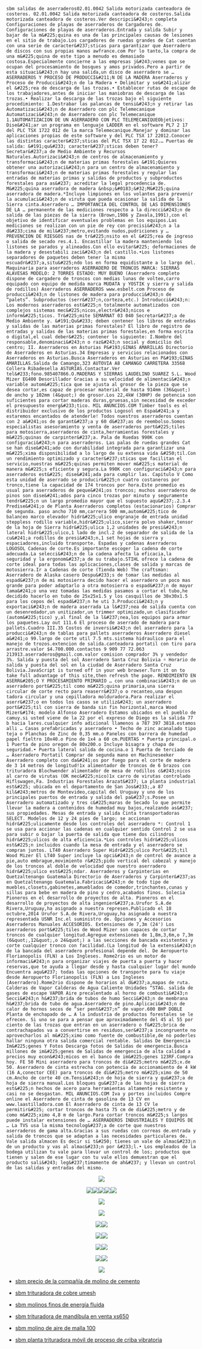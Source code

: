 
```
sbm salidas de aserraderos02.01.0042 Salida motorizada canteadora de costeros. 02.01.0042 Salida motorizada canteadora de costeros.Salida motorizada canteadora de costeros.Ver descripci&#243;n completa Configuraciones de playas de aserraderos de Cargadores de. Configuraciones de playas de aserraderos.Entrada y salida Subir y bajar de la m&#225;quina es una de las principales causas de lesiones en el sitio de trabajo.Los cargadores de ruedas grandes de Cat cuentan con una serie de caracter&#237;sticas para garantizar que Aserradero de discos con sus propias manos awfrance.com Por lo tanto,la compra de una m&#225;quina de este tipo a menudo es demasiado costosa.Especialmente concierne a las empresas j&#243;venes que se ocupan del procesamiento de bosques y amos privados.Pero a partir de esta situaci&#243;n hay una salida,un disco de aserradero se … ASERRADEROS Y PROCESO DE PRODUCCI&#211;N DE LA MADERA Aserraderos y Proceso de Producci&#243;n de la Madera • Delimitar y se&#241;alizar el &#225;rea de descarga de las trozas.• Establecer rutas de escape de los trabajadores,antes de iniciar las maniobras de descarga de las trozas.• Realizar la descarga de las trozas bajo el siguiente procedimiento: 1.Destrabar las palancas de tensi&#243;n y retirar las Automatizaci&#243;n de Aserradero con plc Telemecanique Automatizaci&#243;n de Aserradero con plc Telemecanique 1.1AUTOMATIZACION DE UN ASERRADERO CON PLC TELEMECANIQUEObjetivos: Dise&#241;ar un programa en lenguaje LADDER en el software PL7 2 17 del PLC TSX 1722 012 de la marca Telemecanique.Manejar y dominar las aplicaciones propias de este software y del PLC TSX 17 22012.Conocer las distintas caracter&#237;sticas del PLC TSX 17 22 012.… Puertas de salida: &#191;qu&#233; caracter&#237;sticas deben tener? Secretar&#237;a de Medio Ambiente y Recursos Naturales.Autorizaci&#243;n de centros de almacenamiento y transformaci&#243;n de materias primas forestales &#191;Quieres obtener una autorizaci&#243;n para un centro de almacenamiento y transformaci&#243;n de materias primas forestales y regular las entradas de materias primas y salidas de productos y subproductos forestales para as&#237; acreditar la legal procedencia de. M&#225;quina aserradora de madera &nbsp;&#0183;&#32;M&#225;quina aserradora de madera.*Incluye limpiones en los volantes para prevenir la acumulaci&#243;n de viruta que pueda ocasionar la salida de la Sierra cinta.Aserradero … IMPORTANCIA DEL CONTROL DE LAS DIMENSIONES DE LA … permanente de las mediciones respecto a la direcci&#243;n de salida de las piezas de la sierra (Brown,1986 y Zavala,1991),con el objetivo de identificar eventuales problemas en los equipos.Las mediciones se realizan con un pie de rey con precisi&#243;n a la d&#233;cima de mil&#237;metro,evitando nudos,pudriciones y … PREVENCION DE RIESGOS nas de tr&#225;nsito en el &#225;rea de ingreso o salida de secado res.4.1. Encastillar la madera manteniendo los listones se parados y alineados.Con ello evitar&#225; deformaciones de la madera y desestabili zaci&#243;n del castillo.•Los listones separadores de paquetes deben tener la misma escuadr&#237;a,situ&#225;ndo los en forma equidistante a lo largo del. Maquinaria para aserraderos ASERRADERO DE TRONCOS MARCA: SIERRAS ALAVESAS MODELO: 2 TORRES ESTADO: MUY BUENO (Aserradero completo dispone de cargadero de troncos con medias lunas de volteo,carro equipado con equipo de medida marca MUDATA y YOSTIK y sierra y salida de rodillos) Aserraderos ASERRADEROS www.esbelt.com Proceso de producci&#243;n de listones de madera para producci&#243;n de “palets”. Subproductos (serr&#237;n,corteza,etc.) Introducci&#243;n: Los modernos aserraderos est&#225;n totalmente automatizados con complejos sistemas mec&#225;nicos,electr&#243;nicos e inform&#225;ticos. Tr&#225;mite SEMARNAT 03 040 Secretar&#237;a de Medio Ambiente y. &#191;Qu&#233; deben contener los libros de entradas y salidas de las materias primas forestales? El libro de registro de entradas y salidas de las materias primas forestales,en forma escrita o digital,el cual deber&#225; contener lo siguiente: I.Nombre del responsable,denominaci&#243;n o raz&#243;n social y domicilio del centro; II. Aserraderos en Asturias P&#193;GINAS AMARILLAS Directorio de Aserraderos en Asturias.34 Empresas y servicios relacionados con Aserraderos en Asturias.Busca Aserraderos en Asturias en P&#193;GINAS AMARILLAS.Salida de Camango,323 AUTOVIA A8 CAMANGO CARRETERA 33568 Collera Ribadesella ASTURIAS.Contactar.Ver tel&#233;fono.985407866.O.MADERAS Y SIERRAS LAUDELINO SUAREZ S.L. Wood Mizer EG400 Desorillador Gracias a su velocidad de alimentaci&#243;n variable autom&#225;tica que se ajusta al grosor de la pieza que se desea cortar,es capaz de procesar material de hasta 914mm (36&quot;) de ancho y 102mm (4&quot;) de grosor.Los 22,4kW (30HP) de potencia son suficientes para cortar maderas duras,gruesas,sin necesidad de exceder el presupuesto energ&#233;tico. MIL ANUNCIOS.COM Timber tools es el distribuidor exclusivo de los productos Logosol en Espa&#241;a y estaremos encantados de atenderle! Todos nuestros aserraderos cuentan con 2 a&#241;os de garant&#237;a y 60 d&#237;as de reembolso.Somos especialistas asesoramiento y venta de aserraderos port&#225;tiles para motosierra,aserraderos de cinta,herramientas forestales y m&#225;quinas de carpinter&#237;a. Pala de Ruedas 990K con configuraci&#243;n para aserraderos. Las palas de ruedas grandes Cat se han dise&#241;ado con durabilidad integrada para garantizar una m&#225;xima disponibilidad a lo largo de su extensa vida &#250;til.Con un rendimiento optimizado y caracter&#237;sticas que facilitan el servicio,nuestras m&#225;quinas permiten mover m&#225;s material de manera m&#225;s eficiente y segura.La 990K con configuraci&#243;n para aserraderos est&#225; dise&#241;ada para cumplir las. Capitulo V Como esta unidad de aserrado se producir&#225;n cuatro costaneros por tronco,tiene la capacidad de 174 troncos por hora.Este promedio es usual para aserraderos de peque&#241;os troncos; muchos aserraderos de pinos son dise&#241;ados para cinco trozas por minuto y seguramente tendr&#225;n un largo promedio mayor que el supuesto aqu&#237;.2.3.4 Predise&#241;o de Planta Aserraderos completos (estacionarios) Comprar de segunda. paso ancho 710 mm,carrera 500 mm,autom&#225;tico de balanceo marco elevador hidr&#225;ulico engranaje de entrada unidad steppless rodillo variable,hidr&#225;ulico,sierra polvo shaker,tensor de la hoja de Sierra hidr&#225;ulica 1,2 unidades de presi&#243;n lateral hidr&#225;ulico,1 lado de incl.2 de separador de salida de la cu&#241;a rodillos de presi&#243;n,1 set hojas de sierra y espaciadores,incluido transporte. Espadas y cadenas Aserraderos LOGOSOL Cadenas de corte.Es importante escoger la cadena de corte adecuada.La selecci&#243;n de la cadena afecta la eficacia,la seguridad y la ergonom&#237;a de su trabajo.STIHL ofrece la cadena de corte ideal para todas las aplicaciones,clases de salida y marcas de motosierra.Ir a Cadenas de corte (Tienda Web) The craftsman: Aserradero de Alaska casero Despu&#233;s de tomar las medidas al espad&#237;n de mi motosierra decido hacer el aserradero un poco mas grande para poder adaptarlo a otra motosierra o espad&#237;n de mayor tama&#241;o una vez tomadas las medidas pasamos a cortar el tubo,he decidido hacerlo en tubo de 25x25x1.5 y los casquillos de 30x30x1.5 para los cepos del espad&#237;n he uti 3.Producci&#243;n y exportaci&#243;n de madera aserrada La l&#237;nea de salida cuenta con un desenredador,un unitizador,un trimmer optimizado,un clasificador (autom&#225;tico) y,al final de la l&#237;nea,los equipos para armar los paquetes.Lay out 111.6 El proceso de aserrado de madera para pallets.Cuadro III.35 Costos de inversi&#243;n del aserradero para la producci&#243;n de tablas para pallets aserraderos Aserradero diesel a&#241;o 99.largo de corte util 7.5 mts.sistema hidraulico para el manejo de trozos.extencion de salida.canteadora portatil con tiro para arrastre.valor $4.700.000.contactos 9 909 77 72.063 213913.aserraderos@gmail.com.valor comision comprador 3% y vendedor 3%. Salida y puesta del sol Aserradero Santa Cruz Bolivia ☼ Horario de salida y puesta del sol en la ciudad de Aserradero Santa Cruz Bolivia.JavaScript is turned off in your web browser.Turn it on to take full advantage of this site,then refresh the page. RENDIMIENTO EN ASERR&#205;O Y PROCESAMIENTO PRIMARIO … con una combinaci&#243;n de un aserradero port&#225;til como m&#225;quina primaria,una sierra circular de corte recto para reaserr&#237;o o recanteo,una despun tadora circular y una cepilladora molduradora.Para realizar el aserr&#237;o en todos los casos se utiliz&#243; un aserradero port&#225;til con sierra de banda sin fin horizontal,marca Wood Mizer&#174; modelo Alfonso Aserradero Estamos ubicados en el pueblo de camuy.si usted viene de la 22 por el expreso de Diego es la salida 77 b hacia lares.cualquier info adicional llamenos a 787 397 3818.estamos alli … Casas prefabricadas y aserradero • Techo de zinc acanalado tipo teja o Planchas de Zinc de 0,35 mm.o Paneles con barrera de humedad papel fieltro 10x40.o Pino de 1x4 a 60 cm.PUERTAS • Puerta principal.o 1 Puerta de pino oregon de 80x200.o Incluye bisagra y chapa de seguridad.• Puerta lateral salida de cocina.o 1 Puerta de terciado de … Aserradero Portatil Comprar de segunda mano en Machineseeker Aserradero completo con da&#241;os por fuego para el corte de madera de 3 14 metros de longitud!1x alimentador de troncos de 6 brazos con trituradora Blochwender alimentador de mesa de rodillos c&#243;nicos al carro de virutas (OK mec&#225;nico)1x carro de virutas controlado Hiflswagen,Fa. Industrias Forestales Arazat&#237; La planta industrial est&#225; ubicada en el departamento de San Jos&#233;,a 87 kil&#243;metros de Montevideo,capital del Uruguay y uno de los principales puertos de entrada y salida del pa&#237;s.Posee un Aserradero automatizado y tres c&#225;maras de Secado lo que permite llevar la madera a contenidos de humedad muy bajos,realzando as&#237; sus propiedades. Mesas de entrada y salida Cinta transportadoras SELECT. Modelos de 12 y 24 pies de largo; se accionan hidr&#225;ulicamente desde los controles del aserradero *: Control 1 se usa para accionar las cadenas en cualquier sentido Control 2 se usa para subir o bajar la puerta de salida que tiene dos cilindros hidr&#225;ulicos de alta eficiencia.*Los controles hidr&#225;ulicos est&#225;n incluidos cuando la mesa de entrada y el aserradero se compran juntos. LT40 Aserradero Super Hidr&#225;ulico Port&#225;til Wood Mizer El LT40 Super incluye la opci&#243;n de control de avance a pie,auto embrague,movimiento r&#225;pido vertical del cabezal y manejo de los troncos al doble de velocidad que nuestro aserradero hidr&#225;ulico est&#225;ndar. Aserraderos y Carpinterias en Quetzaltenango Guatemala Directorio de Aserraderos y Carpinter&#237;as en Quetzaltenango Guatemala.Fabricaci&#243;n de todo tipo de muebles,closets,gabinetes,amueblados de comedor,trinchantes,cunas y sillas para bebe en madera de pino y cedro,acabados finos. Solecia Pioneros en el desarrollo de proyectos de alta. Pioneros en el desarrollo de proyectos de alta ingenier&#237;a.Urufor S.A.de Rivera,Uruguay,ha asignado a nuestra represen.Publicado el 18 octubre,2014 Urufor S.A.de Rivera,Uruguay,ha asignado a nuestra representada USNR Inc.el suministro de. Opciones y Accesorios Aserraderos Manuales ACCESORIOS. Extensiones de 7,3m (24') Los aserraderos port&#225;tiles de Wood Mizer son capaces de cortar troncos de cualquier longitud.Agregue extensiones de 1,8m,3,6m,o 7,3m (6&quot;,12&quot;,o 24&quot;) a las secciones de bancada existentes y corte cualquier tronco con facilidad.(La longitud de la extensi&#243;n de la bancada del aserradero profesional depende del. De Aeropuerto Florianopolis (FLN) a Los Ingleses. Rome2rio es un motor de informaci&#243;n para organizar viajes de puerta a puerta y hacer reservas,que te ayuda a llegar desde y hasta cualquier lugar del mundo Encuentra aqu&#237; todas las opciones de transporte para tu viaje desde Aeropuerto Florianopolis (FLN) a Los Ingleses [Aserradero].Rome2rio dispone de horarios al d&#237;a,mapas de ruta. Calderas de Vapor Calderas de Agua Caliente Unidades “STAG. salida de gases de escape VAPOR Aire precalentado al horno de combusti&#243;n Secci&#243;n h&#237;brida de tubos de humo Secci&#243;n de membrana h&#237;brida de tubo de agua.Aserradero de pino.Aplicaci&#243;n de calor de hornos secos de “ser pent&#237;n” de vapor.600 BHP DOBLE Planta de enchapado de … A la industria de productos forestales se le ofrecen. Si uno se para a pensar que aproximadamente del 45 al 55 por ciento de las trozas que entran en un aserradero o f&#225;brica de contrachapados va a convertirse en residuos,ser&#237;a incongruente no aprovecharlos al m&#225;ximo como fuente de combustible,de no poderles hallar ninguna otra salida comercial rentable. Salidas De Emergencia Im&#225;genes Y Fotos Descarga fotos de Salidas de emergencia.Busca millones de im&#225;genes de Salidas de emergencia de alta calidad a precios muy econ&#243;micos en el banco de im&#225;genes 123RF.Compra hoy. FE 50 Mini aserradero para troncos de di&#225;metro m&#225;x.de 50. Aserradero de cinta estrecha con potencia de accionamiento de 4 kW (16 A,conector CEE) para troncos de di&#225;metro m&#225;ximo de 50 cm.Ancho de corte 40 cm.Tensi&#243;n de hoja de sierra y gu&#237;a de hoja de sierra manual.Los bloques gu&#237;a de las hojas de sierra est&#225;n hechos de acero para herramientas altamente resistente y casi no se desgastan. MIL ANUNCIOS.COM Iva y portes incluidos Compre online el Aserradero de cinta de gasolina de 13 CV en www.laastilladora.com El Aserradero de cinta de 13 CV le permitir&#225; cortar troncos de hasta 75 cm de di&#225;metro y de como m&#225;ximo 4,8 m de largo.Para cortar troncos m&#225;s largos puede instalar extensiones de … ASERRADEROS INDUSTRIALES Y EQUIPOS DE … La TVS usa la misma tecnolog&#237;a de corte que nuestros aserraderos de gama alta.Gracias a sus ruedas con correas de.entrada y salida de troncos que se adaptan a las necesidades particulares de. Vale salida almacen Es decir si t&#250; tienes un vale de almac&#233;n de un producto y vas al almac&#233;n por &#233;l.• Los empleados de la bodega utilizan tu vale para llevar un control de los; productos que tienen y salen de ese lugar con tu vale ellos demuestran que el producto sali&#243; leg&#237;timamente de ah&#237; y llevan un control de las salidas y entradas del mismo. 
```

<div align="center">

<a href="https://es-crusher.shibang-china.com/github&k=sbm+salidas+de+aserraderos"><img src="https://static.shibang-china.com/es/crusher/logo.jpg"></a>

<a href="https://es-crusher.shibang-china.com/github&k=sbm+salidas+de+aserraderos"><img src="https://static.shibang-china.com/es/crusher/index.jpg"></a><a href="https://es-crusher.shibang-china.com/material.htmlgithub&k=sbm+salidas+de+aserraderos"><img src="https://static.shibang-china.com/es/crusher/material.jpg"></a><a href="https://es-crusher.shibang-china.com/application.htmlgithub&k=sbm+salidas+de+aserraderos"><img src="https://static.shibang-china.com/es/crusher/application.jpg"></a><a href="https://es-crusher.shibang-china.com/aboutus.htmlgithub&k=sbm+salidas+de+aserraderos"><img src="https://static.shibang-china.com/es/crusher/aboutus.jpg"></a><a href="https://es-crusher.shibang-china.com/contact.htmlgithub&k=sbm+salidas+de+aserraderos"><img src="https://static.shibang-china.com/es/crusher/contact.jpg"></a>

<a href="https://es-crusher.shibang-china.com/github&k=sbm+salidas+de+aserraderos"><img src="https://static.shibang-china.com/es/crusher/banner.jpg"></a>

<a href="https://swt.shibang-china.com/github&k=sbm+salidas+de+aserraderos"><img src="https://static.shibang-china.com/es/crusher/text.jpg"></a>

<a href="https://swt.shibang-china.com/github&k=sbm+salidas+de+aserraderos"><img src="https://static.shibang-china.com/es/crusher/chat.jpg"></a><a href="https://es-crusher.shibang-china.com/contact.htmlgithub&k=sbm+salidas+de+aserraderos"><img src="https://static.shibang-china.com/es/crusher/message.jpg"></a>

<a href="https://es-crusher.shibang-china.com/products/pe.htmlgithub&k=sbm+salidas+de+aserraderos"><img src="https://static.shibang-china.com/es/crusher/pe.jpg"></a><a href="https://es-crusher.shibang-china.com/products/pf.htmlgithub&k=sbm+salidas+de+aserraderos"><img src="https://static.shibang-china.com/es/crusher/pf.jpg"></a>

<a href="https://es-crusher.shibang-china.com/products/hpt.htmlgithub&k=sbm+salidas+de+aserraderos"><img src="https://static.shibang-china.com/es/crusher/hpt.jpg"></a><a href="https://es-crusher.shibang-china.com/products/vsi.htmlgithub&k=sbm+salidas+de+aserraderos"><img src="https://static.shibang-china.com/es/crusher/vsi.jpg"></a>

<a href="https://es-crusher.shibang-china.com/products/klv.htmlgithub&k=sbm+salidas+de+aserraderos"><img src="https://static.shibang-china.com/es/crusher/klv.jpg"></a><a href="https://es-crusher.shibang-china.com/products/portable.htmlgithub&k=sbm+salidas+de+aserraderos"><img src="https://static.shibang-china.com/es/crusher/portable.jpg"></a>

<a href="https://swt.shibang-china.com/github&k=sbm+salidas+de+aserraderos"><img src="https://static.shibang-china.com/es/crusher/case.jpg"></a>

</div>


* [sbm precio de la compañía de molino de cemento](sbm%20precio%20de%20la%20compa%C3%B1%C3%ADa%20de%20molino%20de%20cemento.md)

* [sbm trituradora de cobre umesh](sbm%20trituradora%20de%20cobre%20umesh.md)

* [sbm molinos finos de energía fluida](sbm%20molinos%20finos%20de%20energ%C3%ADa%20fluida.md)

* [sbm trituradora de mandíbula en venta xs650](sbm%20trituradora%20de%20mand%C3%ADbula%20en%20venta%20xs650.md)

* [sbm molino de aire de malla 100](sbm%20molino%20de%20aire%20de%20malla%20100.md)

* [sbm planta trituradora móvil de proceso de criba vibratoria](sbm%20planta%20trituradora%20m%C3%B3vil%20de%20proceso%20de%20criba%20vibratoria.md)